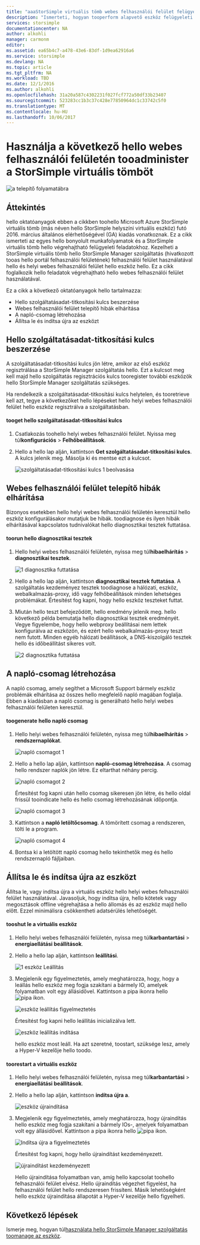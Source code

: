 ```yaml
---
title: "aaaStorSimple virtuális tömb webes felhasználói felület felügyeleti |} Microsoft Docs"
description: "Ismerteti, hogyan tooperform alapvető eszköz felügyeleti feladatok hello StorSimple virtuális tömb webes felhasználói felületen keresztül."
services: storsimple
documentationcenter: NA
author: alkohli
manager: carmonm
editor: 
ms.assetid: ea65b4c7-a478-43e6-83df-1d9ea62916a6
ms.service: storsimple
ms.devlang: NA
ms.topic: article
ms.tgt_pltfrm: NA
ms.workload: TBD
ms.date: 12/1/2016
ms.author: alkohli
ms.openlocfilehash: 31a20a587c4302231f027fcf772a50df33b23407
ms.sourcegitcommit: 523283cc1b3c37c428e77850964dc1c33742c5f0
ms.translationtype: MT
ms.contentlocale: hu-HU
ms.lasthandoff: 10/06/2017
---
```

# <a name="use-hello-web-ui-tooadminister-your-storsimple-virtual-array"></a>Használja a következő hello webes felhasználói felületén tooadminister a StorSimple virtuális tömböt
![a telepítő folyamatábra](./media/storsimple-ova-web-ui-admin/manage4.png)

## <a name="overview"></a>Áttekintés
hello oktatóanyagok ebben a cikkben toohello Microsoft Azure StorSimple virtuális tömb (más néven hello StorSimple helyszíni virtuális eszköz) futó 2016. március általános elérhetőségével (GA) kiadás vonatkoznak. Ez a cikk ismerteti az egyes hello bonyolult munkafolyamatok és a StorSimple virtuális tömb hello végrehajtható felügyeleti feladatokhoz. Kezelheti a StorSimple virtuális tömb hello StorSimple Manager szolgáltatás (hivatkozott tooas hello portál felhasználói felületének) felhasználói felület használatával hello és helyi webes felhasználói felület hello eszköz hello. Ez a cikk foglalkozik hello feladatok végrehajtható hello webes felhasználói felület használatával.

Ez a cikk a következő oktatóanyagok hello tartalmazza:

* Hello szolgáltatásadat-titkosítási kulcs beszerzése
* Webes felhasználói felület telepítő hibák elhárítása
* A napló-csomag létrehozása
* Állítsa le és indítsa újra az eszközt

## <a name="get-hello-service-data-encryption-key"></a>Hello szolgáltatásadat-titkosítási kulcs beszerzése
A szolgáltatásadat-titkosítási kulcs jön létre, amikor az első eszköz regisztrálása a StorSimple Manager szolgáltatás hello. Ezt a kulcsot meg kell majd hello szolgáltatás regisztrációs kulcs tooregister további eszközök hello StorSimple Manager szolgáltatás szükséges.

Ha rendelkezik a szolgáltatásadat-titkosítási kulcs helytelen, és tooretrieve kell azt, tegye a következőket hello lépéseket hello helyi webes felhasználói felület hello eszköz regisztrálva a szolgáltatásban.

#### <a name="tooget-hello-service-data-encryption-key"></a>tooget hello szolgáltatásadat-titkosítási kulcs
1. Csatlakozás toohello helyi webes felhasználói felület. Nyissa meg túl**konfigurációs** > **Felhőbeállítások**.
2. Hello a hello lap alján, kattintson **Get szolgáltatásadat-titkosítási kulcs**. A kulcs jelenik meg. Másolja ki és mentse ezt a kulcsot.
   
    ![szolgáltatásadat-titkosítási kulcs 1 beolvasása](./media/storsimple-ova-web-ui-admin/image27.png)

## <a name="troubleshoot-web-ui-setup-errors"></a>Webes felhasználói felület telepítő hibák elhárítása
Bizonyos esetekben hello helyi webes felhasználói felületén keresztül hello eszköz konfigurálásakor mutatjuk be hibák. toodiagnose és ilyen hibák elhárításával kapcsolatos tudnivalókat hello diagnosztikai tesztek futtatása.

#### <a name="toorun-hello-diagnostic-tests"></a>toorun hello diagnosztikai tesztek
1. Hello helyi webes felhasználói felületén, nyissa meg túl**hibaelhárítás** > **diagnosztikai tesztek**.
   
    ![1 diagnosztika futtatása](./media/storsimple-ova-web-ui-admin/image29.png)
2. Hello a hello lap alján, kattintson **diagnosztikai tesztek futtatása**. A szolgáltatás kezdeményez tesztek toodiagnose a hálózati, eszköz, webalkalmazás-proxy, idő vagy felhőbeállítások minden lehetséges problémákat. Értesítést fog kapni, hogy hello eszköz teszteket futtat.
3. Miután hello teszt befejeződött, hello eredmény jelenik meg. hello következő példa bemutatja hello diagnosztikai tesztek eredményét. Vegye figyelembe, hogy hello webproxy beállításai nem lettek konfigurálva az eszközön, és ezért hello webalkalmazás-proxy teszt nem futott. Minden egyéb hálózati beállítások, a DNS-kiszolgáló tesztek hello és időbeállítást sikeres volt.
   
    ![2 diagnosztika futtatása](./media/storsimple-ova-web-ui-admin/image30.png)

## <a name="generate-a-log-package"></a>A napló-csomag létrehozása
A napló csomag, amely segíthet a Microsoft Support bármely eszköz problémák elhárítása az összes hello megfelelő napló magában foglalja. Ebben a kiadásban a napló csomag is generálható hello helyi webes felhasználói felületen keresztül.

#### <a name="toogenerate-hello-log-package"></a>toogenerate hello napló csomag
1. Hello helyi webes felhasználói felületén, nyissa meg túl**hibaelhárítás** > **rendszernaplókat**.
   
    ![napló csomagot 1](./media/storsimple-ova-web-ui-admin/image31.png)
2. Hello a hello lap alján, kattintson **napló-csomag létrehozása**. A csomag hello rendszer naplók jön létre. Ez eltarthat néhány percig.
   
    ![napló csomagot 2](./media/storsimple-ova-web-ui-admin/image32.png)
   
    Értesítést fog kapni után hello csomag sikeresen jön létre, és hello oldal frissül tooindicate hello és hello csomag létrehozásának időpontja.
   
    ![napló csomagot 3](./media/storsimple-ova-web-ui-admin/image33.png)
3. Kattintson a **napló letöltőcsomag**. A tömörített csomag a rendszeren, tölti le a program.
   
    ![napló csomagot 4](./media/storsimple-ova-web-ui-admin/image34.png)
4. Bontsa ki a letöltött napló csomag hello tekinthetők meg és hello rendszernapló fájljaiban.

## <a name="shut-down-and-restart-your-device"></a>Állítsa le és indítsa újra az eszközt
Állítsa le, vagy indítsa újra a virtuális eszköz hello helyi webes felhasználói felület használatával. Javasoljuk, hogy indítsa újra, hello kötetek vagy megosztások offline végrehajtása a hello állomás és az eszköz majd hello előtt. Ezzel minimálisra csökkentheti adatsérülés lehetőségét. 

#### <a name="tooshut-down-your-virtual-device"></a>tooshut le a virtuális eszköz
1. Hello helyi webes felhasználói felületén, nyissa meg túl**karbantartási** > **energiaellátási beállítások**.
2. Hello a hello lap alján, kattintson **leállítási**.
   
    ![1 eszköz Leállítás](./media/storsimple-ova-web-ui-admin/image36.png)
3. Megjelenik egy figyelmeztetés, amely meghatározza, hogy, hogy a leállás hello eszköz meg fogja szakítani a bármely IO, amelyek folyamatban volt egy állásidővel. Kattintson a pipa ikonra hello ![pipa ikon](./media/storsimple-ova-web-ui-admin/image3.png).
   
    ![eszköz leállítás figyelmeztetés](./media/storsimple-ova-web-ui-admin/image37.png)
   
    Értesítést fog kapni hello leállítás inicializálva lett.
   
    ![eszköz leállítás indítása](./media/storsimple-ova-web-ui-admin/image38.png)
   
    hello eszköz most leáll. Ha azt szeretné, toostart, szüksége lesz, amely a Hyper-V kezelője hello toodo.

#### <a name="toorestart-your-virtual-device"></a>toorestart a virtuális eszköz
1. Hello helyi webes felhasználói felületén, nyissa meg túl**karbantartási** > **energiaellátási beállítások**.
2. Hello a hello lap alján, kattintson **indítsa újra a**.
   
    ![eszköz újraindítása](./media/storsimple-ova-web-ui-admin/image36.png)
3. Megjelenik egy figyelmeztetés, amely meghatározza, hogy újraindítás hello eszköz meg fogja szakítani a bármely IOs-, amelyek folyamatban volt egy állásidővel. Kattintson a pipa ikonra hello ![pipa ikon](./media/storsimple-ova-web-ui-admin/image3.png).
   
    ![Indítsa újra a figyelmeztetés](./media/storsimple-ova-web-ui-admin/image37.png)
   
    Értesítést fog kapni, hogy hello újraindítást kezdeményezett.
   
    ![újraindítást kezdeményezett](./media/storsimple-ova-web-ui-admin/image39.png)
   
    Hello újraindítása folyamatban van, amíg hello kapcsolat toohello felhasználói felület elvész. Hello újraindítás végezhet figyelést, ha felhasználói felület hello rendszeresen frissíteni. Másik lehetőségként hello eszköz újraindítása állapotát a Hyper-V kezelője hello figyelheti.

## <a name="next-steps"></a>Következő lépések
Ismerje meg, hogyan túl[használata hello StorSimple Manager szolgáltatás toomanage az eszköz](storsimple-virtual-array-manager-service-administration.md).

